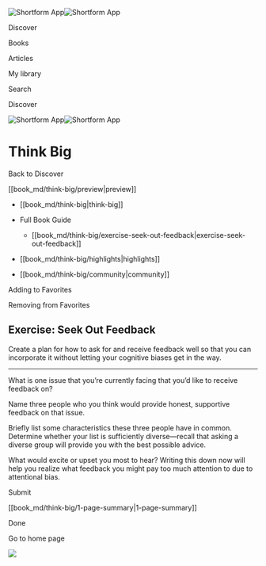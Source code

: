 ![Shortform App](/img/logo.36a2399e.svg)![Shortform App](/img/logo-dark.70c1b072.svg)

Discover

Books

Articles

My library

Search

Discover

![Shortform App](/img/logo.36a2399e.svg)![Shortform App](/img/logo-dark.70c1b072.svg)

# Think Big

Back to Discover

[[book_md/think-big/preview|preview]]

  * [[book_md/think-big|think-big]]
  * Full Book Guide

    * [[book_md/think-big/exercise-seek-out-feedback|exercise-seek-out-feedback]]
  * [[book_md/think-big/highlights|highlights]]
  * [[book_md/think-big/community|community]]



Adding to Favorites 

Removing from Favorites 

## Exercise: Seek Out Feedback

Create a plan for how to ask for and receive feedback well so that you can incorporate it without letting your cognitive biases get in the way.

* * *

What is one issue that you’re currently facing that you’d like to receive feedback on?

Name three people who you think would provide honest, supportive feedback on that issue.

Briefly list some characteristics these three people have in common. Determine whether your list is sufficiently diverse—recall that asking a diverse group will provide you with the best possible advice.

What would excite or upset you most to hear? Writing this down now will help you realize what feedback you might pay too much attention to due to attentional bias.

Submit 

[[book_md/think-big/1-page-summary|1-page-summary]]

Done

Go to home page 

![](https://bat.bing.com/action/0?ti=56018282&Ver=2&mid=5bec7423-79ed-4fb2-a150-559c2c206ec7&sid=48a964a0642711eeb2d9b36fc717f5e2&vid=48a9a1e0642711eebeaf23361361f0d4&vids=0&msclkid=N&pi=0&lg=en-US&sw=800&sh=600&sc=24&nwd=1&tl=Shortform%20%7C%20Book&p=https%3A%2F%2Fwww.shortform.com%2Fapp%2Fbook%2Fthink-big%2Fexercise-seek-out-feedback&r=&lt=1094&evt=pageLoad&sv=1&rn=180947)
